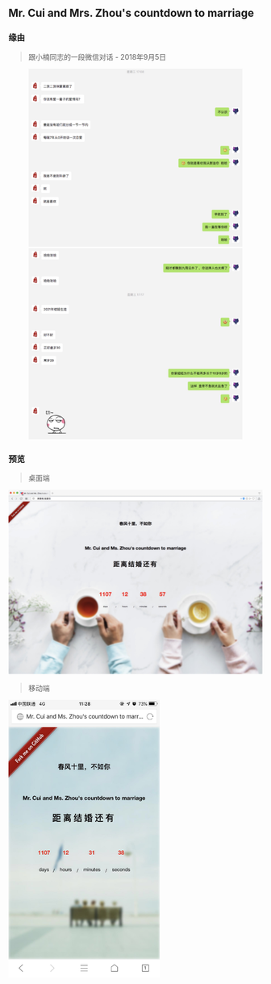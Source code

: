 ## Mr. Cui and Mrs. Zhou's countdown to marriage

### 缘由
> 跟小楠同志的一段微信对话 - 2018年9月5日
<figure class="half">
    <img src="./assets/chat-1.jpg">
    <img src="./assets/chat-2.jpg">
</figure>

### 预览
> 桌面端

![screenShoot](/assets/pc-screenshot.jpg)

> 移动端

<img src="./assets/mobile-screenshot.jpg" width="300" height="550">
